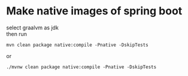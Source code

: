 # Make native images of spring boot
select graalvm as jdk <br>
then run

```
mvn clean package native:compile -Pnative -DskipTests
```

or

```
./mvnw clean package native:compile -Pnative -DskipTests
```